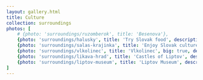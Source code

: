 ```yaml
---
layout: gallery.html
title: Culture
collection: surroundings
photos: [
    # {photo: 'surroundings/ruzomberok', title: 'Besenova'},
    {photo: 'surroundings/halusky', title: 'Try Slovak food', description: 'Slovakia is famous for it’s goat and smoked cheeses', link: '/en/posts/top-slovak-restaurants-liptov'},
    {photo: 'surroundings/salas-krajinka', title: 'Enjoy Slovak culture', description: 'Various places celebrate and conserve Slovak traditions', link: '/en/posts/top-culture-liptov'},
    {photo: 'surroundings/vlkolinec', title: 'Vlkolinec', big: true, description: 'Timeless village and UNESCO heritage site', link: '/en/posts/top-culture-liptov'},
    {photo: 'surroundings/likava-hrad', title: 'Castles of Liptov', description: 'Slovakia has more capitals per capita than any other country', link: '/en/posts/top-castles-liptov'},
    {photo: 'surroundings/liptov-museum', title: 'Liptov Museum', description: 'And of course visiting an actual museum is also an option', link: '/en/posts/top-culture-liptov'},
]
---
```

